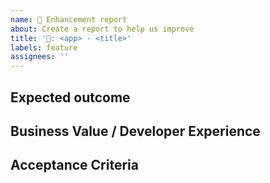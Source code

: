 ```yaml
---
name: 🎁 Enhancement report
about: Create a report to help us improve
title: '🎁: <app> - <title>'
labels: feature
assignees: ''
---
```


## Expected outcome
<!-- Short description -->

## Business Value / Developer Experience
<!-- Should give motivation for prioritization.
 Outcome measurement of delivered value. -->

## Acceptance Criteria
<!-- How to test -->
